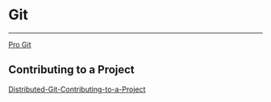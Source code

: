 Git
===

---

[Pro Git](https://git-scm.com/book/en/v2)

Contributing to a Project
-------------------------

[Distributed-Git-Contributing-to-a-Project](https://git-scm.com/book/en/v2/Distributed-Git-Contributing-to-a-Project)
